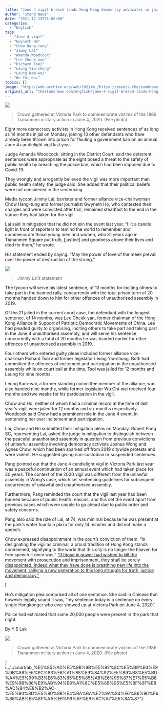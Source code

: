 ```yaml
---
title: "June 4 vigil breach lands Hong Kong democracy advocates in jail for up to 14 months"
author: "Stand News"
date: "2021-12-13T21:00:00"
categories:
  - "English"
tags:
  - "June 4 vigil"
  - "Gwyneth Ho"
  - "Chow Hang-tung"
  - "Jimmy Lai"
  - "Amanda Woodcock"
  - "Lee Cheuk-yan"
  - "Richard Tsoi"
  - "Leung Yiu-chung"
  - "Leung Kam-wai"
  - "Wu Chi-wai"
topics: []
image: "http://web.archive.org/web/2021im_/https://assets.thestandnews.com/media/photos/11-0920copy_cuMXl.jpg"
original_url: "thestandnews.com/english/june-4-vigil-breach-lands-hong-kong-democracy-advocates-in-jail-for-up-to-14-months"
---
```

![](http://web.archive.org/web/2021im_/https://assets.thestandnews.com/media/photos/11-0920copy_cuMXl.jpg)
> Crowd gathered at Victoria Park to commemorate victims of the 1989 Tiananmen military action in June 4, 2020. (File photo)

Eight more democracy activists in Hong Kong received sentences of as long as 14 months in jail on Monday, joining 13 other defendants who have already been thrown into prison for flouting a government ban on an annual June 4 candlelight vigil last year.

Judge Amanda Woodcock, sitting in the District Court, said the deterrent sentences were appropriate as the eight posed a threat to the safety of public health by breaching the police ban, which had been imposed due to Covid-19.

They wrongly and arrogantly believed the vigil was more important than public health safety, the judge said. She added that their political beliefs were not considered in the sentencing.

Media tycoon Jimmy Lai, barrister and former alliance vice-chairwoman Chow Hang-tung and former journalist Gwyneth Ho, who contested their charges and were convicted after trial, remained steadfast to the end in the stance they had taken for the vigil. 

Lai said in mitigation that he did not join the event last year. “I lit a candle light in front of reporters to remind the world to remember and commemorate those young men and women, who 31 years ago in Tiananmen Square put truth, \[justice\] and goodness above their lives and died for them,” he wrote.

His statement ended by saying: “May the power of love of the meek prevail over the power of destruction of the strong.”

![](http://web.archive.org/web/2021im_/https://assets.thestandnews.com/media/photos/267454624_4838122639606651_666092305302160405_n_ojahtBh.jpg)
> Jimmy Lai’s statement

The tycoon will serve his latest sentence, of 13 months for inciting others to take part in the banned rally, concurrently with the total prison term of 20 months handed down to him for other offences of unauthorised assembly in 2019.

Of the 21 jailed in the current court case, the defendant with the longest sentence, of 14 months, was Lee Cheuk-yan, former chairman of the Hong Kong Alliance in Support of Patriotic Democratic Movements of China. Lee had pleaded guilty to organising, inciting others to take part and taking part in the June 4 unauthorised assembly, and will serve his sentence concurrently with a total of 20 months he was handed earlier for other offences of unauthorised assembly in 2019.

Four others who entered guilty pleas included former alliance vice-chairman Richard Tsoi and former legislator Leung Yiu-chung. Both had committed the offences of incitement and participation in the unauthorised assembly while on court bail at the time. Tsoi was jailed for 12 months and Leung for nine months.

Leung Kam-wai, a former standing committee member of the alliance, was also handed nine months, while former legislator Wu Chi-wai received four months and two weeks for his participation in the vigil.

Chow and Ho, neither of whom had a criminal record at the time of last year’s vigil, were jailed for 12 months and six months respectively. Woodcock said Chow had a prominent role in the June 4 event, in sentencing her over incitement and participation.

Lai, Chow and Ho submitted their mitigation pleas on Monday. Robert Pang SC, representing Lai, asked the judge in mitigation to distinguish between the peaceful unauthorised assembly in question from previous convictions of unlawful assembly involving democracy activists Joshua Wong and Agnes Chow, which had been sparked off from 2019 citywide protests and were violent. He suggested giving non-custodian or suspended sentences.

Pang pointed out that the June 4 candlelight vigil in Victoria Park last year was a peaceful continuation of an annual event which had taken place for 30 years. The context of the 2020 vigil was different from the unlawful assembly in Wong’s case, which set sentencing guidelines for subsequent occurrences of unlawful and unauthorised assembly.

Furthermore, Pang reminded the court that the vigil last year had been banned because of public health reasons, and this set the event apart from previous cases which were unable to go ahead due to public order and safety concerns.

Pang also said the role of Lai, at 74, was minimal because he was present at the park’s water fountain plaza for only 14 minutes and did not make a speech.

Chow expressed disappointment in the court’s conviction of them. “In designating the vigil as criminal, a proud tradition of Hong Kong stands condemned, signifying to the world that this city is no longer the heaven for free speech it once was,” [“If those in power had wished to kill the movement with prosecution and imprisonment, they shall be sorely disappointed. Indeed what they have done is breathing new life into the movement, rallying a new generation to this long struggle for truth, justice and democracy.”](../../court/ab_%E5%85%AD%E5%9B%9B%E5%92%8C%E5%B9%B3%E9%9B%86%E6%9C%83%E6%A1%88%E9%84%92%E5%B9%B8%E5%BD%A4%E9%99%B3%E6%83%85%E5%85%A8%E6%96%87%E7%95%B6%E9%9B%86%E9%AB%94%E8%A1%8C%E5%8B%95%E5%8F%97%E8%AD%B4%E8%B2%AC-%E5%B0%8D%E5%80%8B%E4%BA%BA%E7%9A%84%E6%86%90%E6%86%AB%E5%8F%AA%E6%98%AF%E9%AC%A7%E5%8A%87")

[

Ho’s mitigation plea comprised all of one sentence. She said in Chinese that however legally sound it was, “my sentence today is a sentence on every single Hongkonger who ever showed up at Victoria Park on June 4, 2020”.

Police had estimated that some 20,000 people were present in the park that night.

By Y.S Luk

![](http://web.archive.org/web/2021im_/https://assets.thestandnews.com/media/photos/952734158963247856132486.jpg)
> Crowd gathered at Victoria Park to commemorate victims of the 1989 Tiananmen military action in June 4, 2020. (File photo)



](../../court/ab_%E5%85%AD%E5%9B%9B%E5%92%8C%E5%B9%B3%E9%9B%86%E6%9C%83%E6%A1%88%E9%84%92%E5%B9%B8%E5%BD%A4%E9%99%B3%E6%83%85%E5%85%A8%E6%96%87%E7%95%B6%E9%9B%86%E9%AB%94%E8%A1%8C%E5%8B%95%E5%8F%97%E8%AD%B4%E8%B2%AC-%E5%B0%8D%E5%80%8B%E4%BA%BA%E7%9A%84%E6%86%90%E6%86%AB%E5%8F%AA%E6%98%AF%E9%AC%A7%E5%8A%87")
